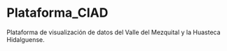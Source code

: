 # Plataforma_CIAD
Plataforma de visualización de datos del Valle del Mezquital y la Huasteca Hidalguense.

